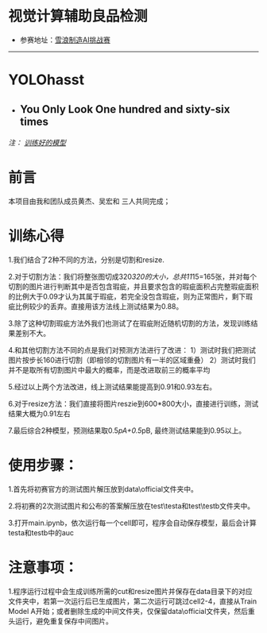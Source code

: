 # 视觉计算辅助良品检测

- 参赛地址：[雪浪制造AI挑战赛](https://tianchi.aliyun.com/competition/introduction.htm?spm=a2c22.11695015.1131732.1.4ea25275NNvZuf&raceId=231666) 


----------

# YOLOhasst


  - ##  You Only Look One hundred and sixty-six times



 ###### 注： [训练好的模型]()


# 前言
本项目由我和团队成员黄杰、吴宏和 三人共同完成；




# 训练心得
1.我们结合了2种不同的方法，分别是切割和resize.

2.对于切割方法：我们将整张图切成320*320的大小，总共11*15=165张，并对每个切割的图片进行判断其中是否包含瑕疵，并且要求包含的瑕疵面积占完整瑕疵面积的比例大于0.09才认为其属于瑕疵，若完全没包含瑕疵，则为正常图片，剩下瑕疵比例较少的丢弃。直接用该方法线上测试结果为0.88。

3.除了这种切割瑕疵方法外我们也测试了在瑕疵附近随机切割的方法，发现训练结果差别不大。

4.和其他切割方法不同的点是我们对预测方法进行了改进：
    1）测试时我们把测试图片按步长160进行切割（即相邻的切割图片有一半的区域重叠）
    2）测试时我们并不是取所有切割图片中最大的概率，而是改进取前三的概率平均

5.经过以上两个方法改进，线上测试结果能提高到0.91和0.93左右。

6.对于resize方法：我们直接将图片reszie到600*800大小，直接进行训练，测试结果大概为0.91左右

7.最后综合2种模型，预测结果取0.5*pA+0.5*pB, 最终测试结果能到0.95以上。



# 使用步骤：

1.首先将初赛官方的测试图片解压放到data\official文件夹中。

2.将初赛的2次测试图片和公布的答案解压放在test\testa和test\testb文件夹中。

3.打开main.ipynb，依次运行每一个cell即可，程序会自动保存模型，最后会计算testa和testb中的auc


# 注意事项：

1.程序运行过程中会生成训练所需的cut和resize图片并保存在data目录下的对应文件夹中，若第一次运行后已生成图片，第二次运行可跳过cell2-4，直接从Train Model A开始；或者删除生成的中间文件夹，仅保留data\official文件夹，然后重头运行，避免重复保存中间图片。

